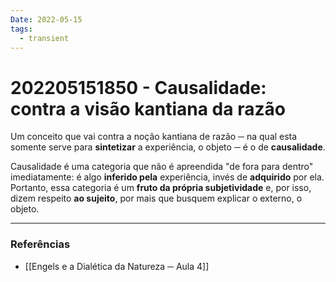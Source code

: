 ```yaml
---
Date: 2022-05-15
tags:
  - transient
---
```

# 202205151850 - Causalidade: contra a visão kantiana da razão
Um conceito que vai contra a noção kantiana de razão ─ na qual esta somente serve para **sintetizar** a experiência, o objeto ─ é o de **causalidade**.

Causalidade é uma categoria que não é apreendida "de fora para dentro" imediatamente: é algo **inferido pela** experiência, invés de **adquirido** por ela. Portanto, essa categoria é um **fruto da própria subjetividade** e, por isso, dizem respeito **ao sujeito**, por mais que busquem explicar o externo, o objeto. 

---
### Referências
- [[Engels e a Dialética da Natureza ─ Aula 4]]